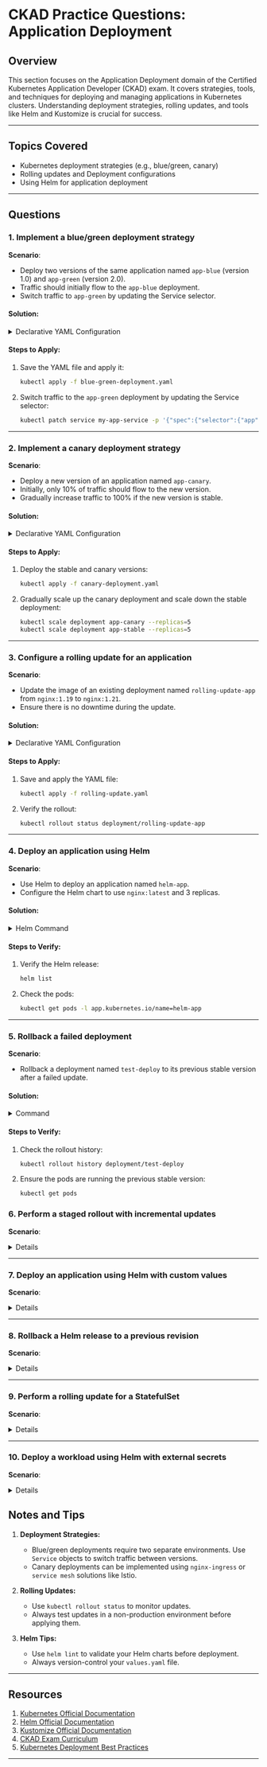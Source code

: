 # CKAD Practice Questions: Application Deployment

## Overview
This section focuses on the Application Deployment domain of the Certified Kubernetes Application Developer (CKAD) exam. It covers strategies, tools, and techniques for deploying and managing applications in Kubernetes clusters. Understanding deployment strategies, rolling updates, and tools like Helm and Kustomize is crucial for success.

---

## Topics Covered
- Kubernetes deployment strategies (e.g., blue/green, canary)
- Rolling updates and Deployment configurations
- Using Helm for application deployment

---

## Questions

### 1. Implement a blue/green deployment strategy

**Scenario**:
- Deploy two versions of the same application named `app-blue` (version 1.0) and `app-green` (version 2.0).
- Traffic should initially flow to the `app-blue` deployment.
- Switch traffic to `app-green` by updating the Service selector.

#### Solution:

<details>
<summary>Declarative YAML Configuration</summary>

```yaml
apiVersion: apps/v1
kind: Deployment
metadata:
  name: app-blue
spec:
  replicas: 3
  selector:
    matchLabels:
      app: my-app
      version: blue
  template:
    metadata:
      labels:
        app: my-app
        version: blue
    spec:
      containers:
      - name: app-container
        image: my-app:1.0
---
apiVersion: apps/v1
kind: Deployment
metadata:
  name: app-green
spec:
  replicas: 3
  selector:
    matchLabels:
      app: my-app
      version: green
  template:
    metadata:
      labels:
        app: my-app
        version: green
    spec:
      containers:
      - name: app-container
        image: my-app:2.0
---
apiVersion: v1
kind: Service
metadata:
  name: my-app-service
spec:
  selector:
    app: my-app
    version: blue
  ports:
  - protocol: TCP
    port: 80
    targetPort: 8080
```
</details>

#### Steps to Apply:
1. Save the YAML file and apply it:
   ```bash
   kubectl apply -f blue-green-deployment.yaml
   ```
2. Switch traffic to the `app-green` deployment by updating the Service selector:
   ```bash
   kubectl patch service my-app-service -p '{"spec":{"selector":{"app":"my-app","version":"green"}}}'
   ```

---

### 2. Implement a canary deployment strategy

**Scenario**:
- Deploy a new version of an application named `app-canary`.
- Initially, only 10% of traffic should flow to the new version.
- Gradually increase traffic to 100% if the new version is stable.

#### Solution:

<details>
<summary>Declarative YAML Configuration</summary>

```yaml
apiVersion: apps/v1
kind: Deployment
metadata:
  name: app-stable
spec:
  replicas: 9
  selector:
    matchLabels:
      app: my-app
      version: stable
  template:
    metadata:
      labels:
        app: my-app
        version: stable
    spec:
      containers:
      - name: app-container
        image: my-app:1.0
---
apiVersion: apps/v1
kind: Deployment
metadata:
  name: app-canary
spec:
  replicas: 1
  selector:
    matchLabels:
      app: my-app
      version: canary
  template:
    metadata:
      labels:
        app: my-app
        version: canary
    spec:
      containers:
      - name: app-container
        image: my-app:2.0
---
apiVersion: v1
kind: Service
metadata:
  name: my-app-service
spec:
  selector:
    app: my-app
  ports:
  - protocol: TCP
    port: 80
    targetPort: 8080
```
</details>

#### Steps to Apply:
1. Deploy the stable and canary versions:
   ```bash
   kubectl apply -f canary-deployment.yaml
   ```
2. Gradually scale up the canary deployment and scale down the stable deployment:
   ```bash
   kubectl scale deployment app-canary --replicas=5
   kubectl scale deployment app-stable --replicas=5
   ```

---

### 3. Configure a rolling update for an application

**Scenario**:
- Update the image of an existing deployment named `rolling-update-app` from `nginx:1.19` to `nginx:1.21`.
- Ensure there is no downtime during the update.

#### Solution:

<details>
<summary>Declarative YAML Configuration</summary>

```yaml
apiVersion: apps/v1
kind: Deployment
metadata:
  name: rolling-update-app
spec:
  replicas: 3
  selector:
    matchLabels:
      app: rolling-app
  template:
    metadata:
      labels:
        app: rolling-app
    spec:
      containers:
      - name: nginx
        image: nginx:1.21
        ports:
        - containerPort: 80
      strategy:
        type: RollingUpdate
        rollingUpdate:
          maxUnavailable: 1
          maxSurge: 1
```
</details>

#### Steps to Apply:
1. Save and apply the YAML file:
   ```bash
   kubectl apply -f rolling-update.yaml
   ```
2. Verify the rollout:
   ```bash
   kubectl rollout status deployment/rolling-update-app
   ```

---

### 4. Deploy an application using Helm

**Scenario**:
- Use Helm to deploy an application named `helm-app`.
- Configure the Helm chart to use `nginx:latest` and 3 replicas.

#### Solution:

<details>
<summary>Helm Command</summary>

```bash
helm create helm-app
```
Edit the `values.yaml` file:
```yaml
replicaCount: 3
image:
  repository: nginx
  tag: latest
  pullPolicy: IfNotPresent
```
Deploy the Helm chart:
```bash
helm install helm-app ./helm-app
```
</details>

#### Steps to Verify:
1. Verify the Helm release:
   ```bash
   helm list
   ```
2. Check the pods:
   ```bash
   kubectl get pods -l app.kubernetes.io/name=helm-app
   ```

---

### 5. Rollback a failed deployment

**Scenario**:
- Rollback a deployment named `test-deploy` to its previous stable version after a failed update.

#### Solution:

<details>
<summary>Command</summary>

Rollback the deployment:
```bash
kubectl rollout undo deployment/test-deploy
```
</details>

#### Steps to Verify:
1. Check the rollout history:
   ```bash
   kubectl rollout history deployment/test-deploy
   ```
2. Ensure the pods are running the previous stable version:
   ```bash
   kubectl get pods
   ```


### 6. Perform a staged rollout with incremental updates

**Scenario**:

<details>
<summary>Details</summary>

- Deploy an application named `staged-rollout-app` with an initial 25% traffic allocation to the new version.
- Incrementally roll out the new version while ensuring no downtime.

#### Declarative YAML Configuration

```yaml
apiVersion: apps/v1
kind: Deployment
metadata:
  name: staged-rollout-app
spec:
  replicas: 4
  selector:
    matchLabels:
      app: staged-rollout
  template:
    metadata:
      labels:
        app: staged-rollout
    spec:
      containers:
      - name: app-container
        image: staged-rollout:1.0
      strategy:
        type: RollingUpdate
        rollingUpdate:
          maxUnavailable: 1
          maxSurge: 1
```

#### Steps to Apply

Save the YAML file and deploy the initial version:

```bash
kubectl apply -f staged-rollout.yaml
```

Incrementally update the deployment to the new version:

```bash
kubectl set image deployment/staged-rollout-app app-container=staged-rollout:1.1
```

Monitor the rollout status:

```bash
kubectl rollout status deployment/staged-rollout-app
```

</details>

---

### 7. Deploy an application using Helm with custom values

**Scenario**:

<details>
<summary>Details</summary>

- Use Helm to deploy an application named `custom-helm-app`.
- Override the default values for replica count (5) and image version (`nginx:1.20`).

#### Create and customize the Helm chart

```bash
helm create custom-helm-app
```

Edit the `values.yaml` file:

```yaml
replicaCount: 5
image:
  repository: nginx
  tag: 1.20
  pullPolicy: IfNotPresent
```

Deploy the Helm chart with the custom values:

```bash
helm install custom-helm-app ./custom-helm-app
```

#### Steps to Verify

1. List Helm releases:
   ```bash
   helm list
   ```
2. Check the pods created by the Helm deployment:
   ```bash
   kubectl get pods -l app.kubernetes.io/name=custom-helm-app
   ```

</details>

---

### 8. Rollback a Helm release to a previous revision

**Scenario**:

<details>
<summary>Details</summary>

- A Helm release named `example-app` was updated to a faulty version.
- Rollback the release to the previous stable revision.

#### Rollback the Helm release

```bash
helm rollback example-app 1
```

#### Steps to Verify

1. Check the Helm release history:
   ```bash
   helm history example-app
   ```
2. Confirm the pods reflect the rollback:
   ```bash
   kubectl get pods -l app.kubernetes.io/name=example-app
   ```

</details>

---

### 9. Perform a rolling update for a StatefulSet

**Scenario**:

<details>
<summary>Details</summary>

- Update the image of an existing StatefulSet named `stateful-app` from `redis:6.2` to `redis:7.0`.
- Ensure each pod is updated sequentially.

#### Declarative YAML Configuration

```yaml
apiVersion: apps/v1
kind: StatefulSet
metadata:
  name: stateful-app
spec:
  serviceName: "stateful-service"
  replicas: 3
  selector:
    matchLabels:
      app: stateful
  template:
    metadata:
      labels:
        app: stateful
    spec:
      containers:
      - name: redis
        image: redis:7.0
```

#### Steps to Apply

Save the YAML file and update the StatefulSet:

```bash
kubectl apply -f stateful-update.yaml
```

Monitor the pod updates sequentially:

```bash
kubectl rollout status statefulset/stateful-app
```

</details>

---

### 10. Deploy a workload using Helm with external secrets

**Scenario**:

<details>
<summary>Details</summary>

- Deploy an application named `secret-helm-app` using Helm.
- Use external Secrets for database credentials.

#### External Secret YAML Configuration

```yaml
apiVersion: v1
kind: Secret
metadata:
  name: db-credentials
  namespace: default
stringData:
  username: admin
  password: securepassword
```

Deploy the Secret:

```bash
kubectl apply -f external-secret.yaml
```

#### Helm Chart Configuration

Customize `values.yaml` in the Helm chart:

```yaml
environment:
  DB_USER: {{ .Values.secrets.username }}
  DB_PASSWORD: {{ .Values.secrets.password }}
```

Deploy the Helm chart:

```bash
helm install secret-helm-app ./helm-chart
```

#### Steps to Verify

1. Ensure the Secret is mounted correctly:
   ```bash
   kubectl describe pod -l app.kubernetes.io/name=secret-helm-app
   ```
2. Verify the application is running:
   ```bash
   kubectl get pods
   ```

</details>




## Notes and Tips
1. **Deployment Strategies:**
   - Blue/green deployments require two separate environments. Use `Service` objects to switch traffic between versions.
   - Canary deployments can be implemented using `nginx-ingress` or `service mesh` solutions like Istio.

2. **Rolling Updates:**
   - Use `kubectl rollout status` to monitor updates.
   - Always test updates in a non-production environment before applying them.

3. **Helm Tips:**
   - Use `helm lint` to validate your Helm charts before deployment.
   - Always version-control your `values.yaml` file.
---

## Resources
1. [Kubernetes Official Documentation](https://kubernetes.io/docs/)
2. [Helm Official Documentation](https://helm.sh/docs/)
3. [Kustomize Official Documentation](https://kustomize.io/)
4. [CKAD Exam Curriculum](https://github.com/cncf/curriculum)
5. [Kubernetes Deployment Best Practices](https://kubernetes.io/docs/concepts/workloads/controllers/deployment/)

---
